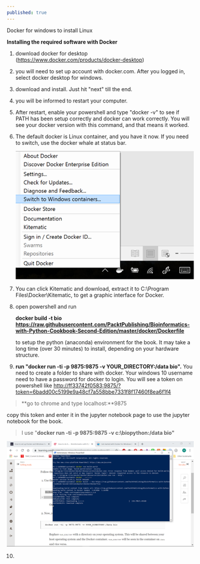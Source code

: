 ```yaml
---
published: true
---
```

Docker for windows to install Linux

**Installing the required software with Docker**

1.  download docker for desktop
    (<https://www.docker.com/products/docker-desktop>)

2.  you will need to set up account with docker.com. After you logged
    in, select docker desktop for windows.

3.  download and install. Just hit "next" till the end.

4.  you will be informed to restart your computer.

5.  After restart, enable your powershell and type "docker -v" to see if
    PATH has been setup correctly and docker can work correctly. You
    will see your docker version with this command, and that means it
    worked.

6.  The default docker is Linux container, and you have it now. If you
    need to switch, use the docker whale at status bar.

    ![status bar docker](../images/image1.png)


7.  You can click Kitematic and download, extract it to C:\\Program
    Files\\Docker\\Kitematic, to get a graphic interface for Docker.

8.  open powershell and run

    **docker build -t bio
    https://raw.githubusercontent.com/PacktPublishing/Bioinformatics-with-Python-Cookbook-Second-Edition/master/docker/Dockerfile**

    to setup the python (anaconda) environment for the book. It may take
    a long time (over 30 minutes) to install, depending on your hardware
    structure.

9.  **run "docker run -ti -p 9875:9875 -v YOUR\_DIRECTORY:/data bio".**
    You need to create a folder to share with docker. Your windows 10
    username need to have a password for docker to login. You will see a
    token on powershell like
    <http://ff33742f0583:9875/?token=6badd00c5199e9a48cf7a558bbe7331f8f17460f8ea6f1f4>

> **go to chrome and type localhost:**9875

copy this token and enter it in the jupyter notebook page to use the
jupyter notebook for the book.

> I use "**docker run -ti -p 9875:9875 -v c:\\biopython:/data bio"**

![token-2](images/image2.png)


10.
